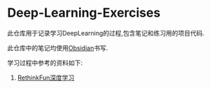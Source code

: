 # Deep-Learning-Exercises
此仓库用于记录学习DeepLearning的过程,包含笔记和练习用的项目代码.

此仓库中的笔记均使用[Obsidian](https://obsidian.md/)书写.

学习过程中参考的资料如下:
1. [RethinkFun深度学习](https://www.rethink.fun/)
